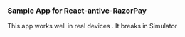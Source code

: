### Sample App for React-antive-RazorPay

This app works well in real devices . It breaks in Simulator
